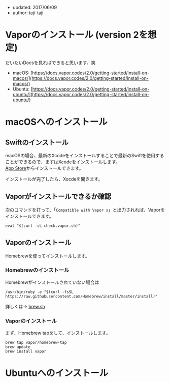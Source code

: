 - updated: 2017/06/09
- author: taji-taji

# Vaporのインストール (version 2を想定)

だいたいDocsを見ればできると思います。笑  



- macOS: [https://docs.vapor.codes/2.0/getting-started/install-on-macos/](https://docs.vapor.codes/2.0/getting-started/install-on-macos/)
- Ubuntu: [https://docs.vapor.codes/2.0/getting-started/install-on-ubuntu/](https://docs.vapor.codes/2.0/getting-started/install-on-ubuntu/)

# macOSへのインストール

## Swiftのインストール

macOSの場合、最新のXcodeをインストールすることで最新のSwiftを使用することができるので、まずはXcodeをインストールします。  
[App Store](https://itunes.apple.com/us/app/xcode/id497799835?mt=12)からインストールできます。  

インストールが完了したら、Xocdeを開きます。  


## Vaporがインストールできるか確認

次のコマンドを打って、「`Compatible with Vapor x`」と出力されれば、Vaporをインストールできます。  

```
eval "$(curl -sL check.vapor.sh)"
```

## Vaporのインストール

Homebrewを使ってインストールします。  

### Homebrewのインストール

Homebrewがインストールされていない場合は

```
/usr/bin/ruby -e "$(curl -fsSL https://raw.githubusercontent.com/Homebrew/install/master/install)"
```

詳しくは→ [brew.sh](https://brew.sh/)

### Vaporのインストール

まず、Homebrew tapをして、インストールします。

```
brew tap vapor/homebrew-tap
brew update
brew install vapor
```

# Ubuntuへのインストール
